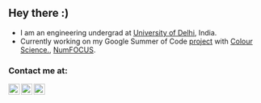 ## Hey there :) 

- I am an engineering undergrad at [University of Delhi](https://ducic.ac.in/), India. 
- Currently working on my Google Summer of Code [project](https://summerofcode.withgoogle.com/projects/#6051607998889984) with [Colour Science.](https://www.colour-science.org/), [NumFOCUS](https://numfocus.org/).

### Contact me at:
<a href="https://twitter.com/njwardhan">
  <img align="left" alt="NJW's Twitter" width="22px" src="https://cdn.jsdelivr.net/npm/simple-icons@v3/icons/twitter.svg" />
</a>
<a href="https://www.linkedin.com/in/njwardhan/">
  <img align="left" alt="NJW's Linkdein" width="22px" src="https://cdn.jsdelivr.net/npm/simple-icons@v3/icons/linkedin.svg" />
</a>
<a href="mailto:njwardhan@gmail.com">
  <img align="left" alt="NJW's GMail" width="22px" src="https://cdn.jsdelivr.net/npm/simple-icons@v3/icons/gmail.svg" />
</a>
<br />


